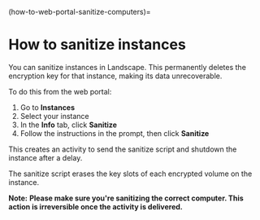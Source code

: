 (how-to-web-portal-sanitize-computers)=
# How to sanitize instances

You can sanitize instances in Landscape. This permanently deletes the encryption key for that instance, making its data unrecoverable.

To do this from the web portal:

1. Go to **Instances** 
1. Select your instance
1. In the **Info** tab, click **Sanitize**
1. Follow the instructions in the prompt, then click **Sanitize**

This creates an activity to send the sanitize script and shutdown the instance after a delay.

The sanitize script erases the key slots of each encrypted volume on the instance.

**Note:** **Please make sure you're sanitizing the correct computer. This action is irreversible once the activity is delivered.**
